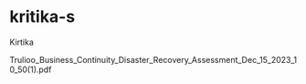 # kritika-s
Kirtika


Trulioo_Business_Continuity_Disaster_Recovery_Assessment_Dec_15_2023_10_50(1).pdf




